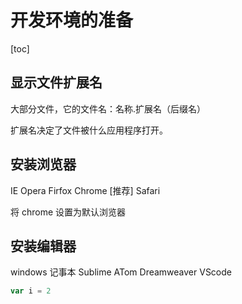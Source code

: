 # 开发环境的准备

[toc]

## 显示文件扩展名

大部分文件，它的文件名：名称.扩展名（后缀名）

扩展名决定了文件被什么应用程序打开。

## 安装浏览器

IE
Opera
Firfox
Chrome [推荐]
Safari

将 chrome 设置为默认浏览器

## 安装编辑器

windows 记事本
Sublime
ATom
Dreamweaver
VScode

```js
var i = 2
```
